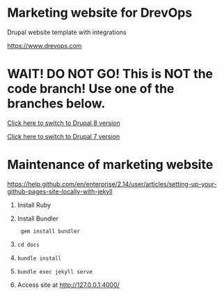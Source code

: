 # Marketing website for DrevOps
Drupal website template with integrations

https://www.drevops.com

# WAIT! DO NOT GO! This is NOT the code branch! Use one of the branches below.

[Click here to switch to Drupal 8 version](https://github.com/drevops/drevops/tree/8.x)

[Click here to switch to Drupal 7 version](https://github.com/drevops/drevops/tree/7.x)

# Maintenance of marketing website

https://help.github.com/en/enterprise/2.14/user/articles/setting-up-your-github-pages-site-locally-with-jekyll

1. Install Ruby
2. Install Bundler
    
        gem install bundler

3. `cd docs`
4. `bundle install`
5.  `bundle exec jekyll serve`
6. Access site at http://127.0.0.1:4000/
